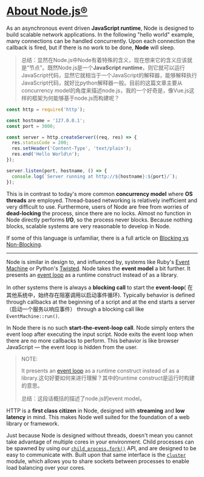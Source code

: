 # [About Node.js®](https://nodejs.org/en/about/)

As an asynchronous event driven **JavaScript runtime**, Node is designed to build scalable network applications. In the following "hello world" example, many connections can be handled concurrently. Upon each connection the callback is fired, but if there is no work to be done, **Node** will sleep.

> 总结：显然在Node.js中Node有着特殊的含义，现在想来它的含义应该就是“节点”。既然Node.js是一个**JavaScript runtime**，则它就可以运行JavaScript代码，显然它就相当于一个JavaScript的解释器，能够解释执行JavaScript代码，就好比python解释器一般。目前的这篇文章主要从concurrency model的角度来描述node.js，我的一个好奇是，像Vue.js这样的框架为何能够基于node.js而构建呢？

```javascript
const http = require('http');

const hostname = '127.0.0.1';
const port = 3000;

const server = http.createServer((req, res) => {
  res.statusCode = 200;
  res.setHeader('Content-Type', 'text/plain');
  res.end('Hello World\n');
});

server.listen(port, hostname, () => {
  console.log(`Server running at http://${hostname}:${port}/`);
});
```

This is in contrast to today's more common **concurrency model** where **OS threads** are employed. Thread-based networking is relatively inefficient and very difficult to use. Furthermore, users of Node are free from worries of **dead-locking** the process, since there are no locks. Almost no function in Node directly performs **I/O**, so the process never blocks. Because nothing blocks, scalable systems are very reasonable to develop in Node.

If some of this language is unfamiliar, there is a full article on [Blocking vs Non-Blocking](https://nodejs.org/en/docs/guides/blocking-vs-non-blocking/).

---

Node is similar in design to, and influenced by, systems like Ruby's [Event Machine](https://github.com/eventmachine/eventmachine) or Python's [Twisted](http://twistedmatrix.com/). Node takes the **event model** a bit further. It presents an [event loop](https://nodejs.org/en/docs/guides/event-loop-timers-and-nexttick/) as a runtime construct instead of as a library. 

In other systems there is always a **blocking call** to start the **event-loop**( 在其他系统中，始终存在阻塞调用以启动事件循环). Typically behavior is defined through callbacks at the beginning of a script and at the end starts a server（启动一个服务以响应事件） through a blocking call like `EventMachine::run()`. 

In Node there is no such **start-the-event-loop call**. Node simply enters the event loop after executing the input script. Node exits the event loop when there are no more callbacks to perform. This behavior is like browser JavaScript — the event loop is hidden from the user.

> NOTE: 
>
> It presents an [event loop](https://nodejs.org/en/docs/guides/event-loop-timers-and-nexttick/) as a runtime construct instead of as a library.这句好要如何来进行理解？其中的runtime construct是运行时构建的意思。
>
> 总结：这段话概括的描述了node.js的event model。



HTTP is a **first class citizen** in Node, designed with **streaming** and **low latency** in mind. This makes Node well suited for the foundation of a web library or framework.

Just because Node is designed without threads, doesn't mean you cannot take advantage of multiple cores in your environment. Child processes can be spawned by using our [`child_process.fork()`](https://nodejs.org/api/child_process.html#child_process_child_process_fork_modulepath_args_options) API, and are designed to be easy to communicate with. Built upon that same interface is the [`cluster`](https://nodejs.org/api/cluster.html) module, which allows you to share sockets between processes to enable load balancing over your cores.



